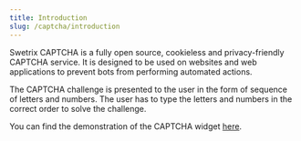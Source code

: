 ```yaml
---
title: Introduction
slug: /captcha/introduction
---
```


Swetrix CAPTCHA is a fully open source, cookieless and privacy-friendly CAPTCHA service. It is designed to be used on websites and web applications to prevent bots from performing automated actions.

The CAPTCHA challenge is presented to the user in the form of sequence of letters and numbers. The user has to type the letters and numbers in the correct order to solve the challenge.

You can find the demonstration of the CAPTCHA widget [here](https://captcha.swetrix.com/demo).
